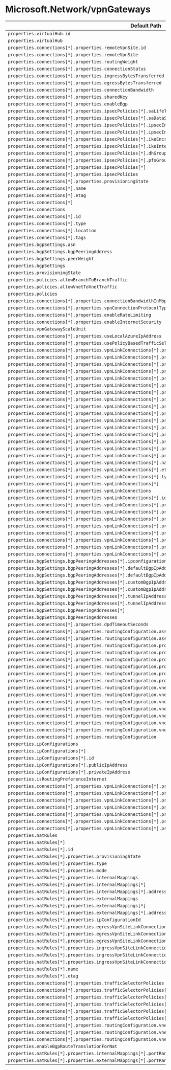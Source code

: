 # Microsoft.Network/vpnGateways

| Default Path | Alias |
|---|---|
| `properties.virtualHub.id` | `Microsoft.Network/vpnGateways/virtualHub.id` |
| `properties.virtualHub` | `Microsoft.Network/vpnGateways/virtualHub` |
| `properties.connections[*].properties.remoteVpnSite.id` | `Microsoft.Network/vpnGateways/connections[*].remoteVpnSite.id` |
| `properties.connections[*].properties.remoteVpnSite` | `Microsoft.Network/vpnGateways/connections[*].remoteVpnSite` |
| `properties.connections[*].properties.routingWeight` | `Microsoft.Network/vpnGateways/connections[*].routingWeight` |
| `properties.connections[*].properties.connectionStatus` | `Microsoft.Network/vpnGateways/connections[*].connectionStatus` |
| `properties.connections[*].properties.ingressBytesTransferred` | `Microsoft.Network/vpnGateways/connections[*].ingressBytesTransferred` |
| `properties.connections[*].properties.egressBytesTransferred` | `Microsoft.Network/vpnGateways/connections[*].egressBytesTransferred` |
| `properties.connections[*].properties.connectionBandwidth` | `Microsoft.Network/vpnGateways/connections[*].connectionBandwidth` |
| `properties.connections[*].properties.sharedKey` | `Microsoft.Network/vpnGateways/connections[*].sharedKey` |
| `properties.connections[*].properties.enableBgp` | `Microsoft.Network/vpnGateways/connections[*].enableBgp` |
| `properties.connections[*].properties.ipsecPolicies[*].saLifeTimeSeconds` | `Microsoft.Network/vpnGateways/connections[*].ipsecPolicies[*].saLifeTimeSeconds` |
| `properties.connections[*].properties.ipsecPolicies[*].saDataSizeKilobytes` | `Microsoft.Network/vpnGateways/connections[*].ipsecPolicies[*].saDataSizeKilobytes` |
| `properties.connections[*].properties.ipsecPolicies[*].ipsecEncryption` | `Microsoft.Network/vpnGateways/connections[*].ipsecPolicies[*].ipsecEncryption` |
| `properties.connections[*].properties.ipsecPolicies[*].ipsecIntegrity` | `Microsoft.Network/vpnGateways/connections[*].ipsecPolicies[*].ipsecIntegrity` |
| `properties.connections[*].properties.ipsecPolicies[*].ikeEncryption` | `Microsoft.Network/vpnGateways/connections[*].ipsecPolicies[*].ikeEncryption` |
| `properties.connections[*].properties.ipsecPolicies[*].ikeIntegrity` | `Microsoft.Network/vpnGateways/connections[*].ipsecPolicies[*].ikeIntegrity` |
| `properties.connections[*].properties.ipsecPolicies[*].dhGroup` | `Microsoft.Network/vpnGateways/connections[*].ipsecPolicies[*].dhGroup` |
| `properties.connections[*].properties.ipsecPolicies[*].pfsGroup` | `Microsoft.Network/vpnGateways/connections[*].ipsecPolicies[*].pfsGroup` |
| `properties.connections[*].properties.ipsecPolicies[*]` | `Microsoft.Network/vpnGateways/connections[*].ipsecPolicies[*]` |
| `properties.connections[*].properties.ipsecPolicies` | `Microsoft.Network/vpnGateways/connections[*].ipsecPolicies` |
| `properties.connections[*].properties.provisioningState` | `Microsoft.Network/vpnGateways/connections[*].provisioningState` |
| `properties.connections[*].name` | `Microsoft.Network/vpnGateways/connections[*].name` |
| `properties.connections[*].etag` | `Microsoft.Network/vpnGateways/connections[*].etag` |
| `properties.connections[*]` | `Microsoft.Network/vpnGateways/connections[*]` |
| `properties.connections` | `Microsoft.Network/vpnGateways/connections` |
| `properties.connections[*].id` | `Microsoft.Network/vpnGateways/connections[*].id` |
| `properties.connections[*].type` | `Microsoft.Network/vpnGateways/connections[*].type` |
| `properties.connections[*].location` | `Microsoft.Network/vpnGateways/connections[*].location` |
| `properties.connections[*].tags` | `Microsoft.Network/vpnGateways/connections[*].tags` |
| `properties.bgpSettings.asn` | `Microsoft.Network/vpnGateways/bgpSettings.asn` |
| `properties.bgpSettings.bgpPeeringAddress` | `Microsoft.Network/vpnGateways/bgpSettings.bgpPeeringAddress` |
| `properties.bgpSettings.peerWeight` | `Microsoft.Network/vpnGateways/bgpSettings.peerWeight` |
| `properties.bgpSettings` | `Microsoft.Network/vpnGateways/bgpSettings` |
| `properties.provisioningState` | `Microsoft.Network/vpnGateways/provisioningState` |
| `properties.policies.allowBranchToBranchTraffic` | `Microsoft.Network/vpnGateways/policies.allowBranchToBranchTraffic` |
| `properties.policies.allowVnetToVnetTraffic` | `Microsoft.Network/vpnGateways/policies.allowVnetToVnetTraffic` |
| `properties.policies` | `Microsoft.Network/vpnGateways/policies` |
| `properties.connections[*].properties.connectionBandwidthInMbps` | `Microsoft.Network/vpnGateways/connections[*].connectionBandwidthInMbps` |
| `properties.connections[*].properties.vpnConnectionProtocolType` | `Microsoft.Network/vpnGateways/connections[*].vpnConnectionProtocolType` |
| `properties.connections[*].properties.enableRateLimiting` | `Microsoft.Network/vpnGateways/connections[*].enableRateLimiting` |
| `properties.connections[*].properties.enableInternetSecurity` | `Microsoft.Network/vpnGateways/connections[*].enableInternetSecurity` |
| `properties.vpnGatewayScaleUnit` | `Microsoft.Network/vpnGateways/vpnGatewayScaleUnit` |
| `properties.connections[*].properties.useLocalAzureIpAddress` | `Microsoft.Network/vpnGateways/connections[*].useLocalAzureIpAddress` |
| `properties.connections[*].properties.usePolicyBasedTrafficSelectors` | `Microsoft.Network/vpnGateways/connections[*].usePolicyBasedTrafficSelectors` |
| `properties.connections[*].properties.vpnLinkConnections[*].properties.vpnSiteLink.id` | `Microsoft.Network/vpnGateways/connections[*].vpnLinkConnections[*].vpnSiteLink.id` |
| `properties.connections[*].properties.vpnLinkConnections[*].properties.vpnSiteLink` | `Microsoft.Network/vpnGateways/connections[*].vpnLinkConnections[*].vpnSiteLink` |
| `properties.connections[*].properties.vpnLinkConnections[*].properties.routingWeight` | `Microsoft.Network/vpnGateways/connections[*].vpnLinkConnections[*].routingWeight` |
| `properties.connections[*].properties.vpnLinkConnections[*].properties.connectionStatus` | `Microsoft.Network/vpnGateways/connections[*].vpnLinkConnections[*].connectionStatus` |
| `properties.connections[*].properties.vpnLinkConnections[*].properties.vpnConnectionProtocolType` | `Microsoft.Network/vpnGateways/connections[*].vpnLinkConnections[*].vpnConnectionProtocolType` |
| `properties.connections[*].properties.vpnLinkConnections[*].properties.ingressBytesTransferred` | `Microsoft.Network/vpnGateways/connections[*].vpnLinkConnections[*].ingressBytesTransferred` |
| `properties.connections[*].properties.vpnLinkConnections[*].properties.egressBytesTransferred` | `Microsoft.Network/vpnGateways/connections[*].vpnLinkConnections[*].egressBytesTransferred` |
| `properties.connections[*].properties.vpnLinkConnections[*].properties.connectionBandwidth` | `Microsoft.Network/vpnGateways/connections[*].vpnLinkConnections[*].connectionBandwidth` |
| `properties.connections[*].properties.vpnLinkConnections[*].properties.sharedKey` | `Microsoft.Network/vpnGateways/connections[*].vpnLinkConnections[*].sharedKey` |
| `properties.connections[*].properties.vpnLinkConnections[*].properties.enableBgp` | `Microsoft.Network/vpnGateways/connections[*].vpnLinkConnections[*].enableBgp` |
| `properties.connections[*].properties.vpnLinkConnections[*].properties.usePolicyBasedTrafficSelectors` | `Microsoft.Network/vpnGateways/connections[*].vpnLinkConnections[*].usePolicyBasedTrafficSelectors` |
| `properties.connections[*].properties.vpnLinkConnections[*].properties.ipsecPolicies[*]` | `Microsoft.Network/vpnGateways/connections[*].vpnLinkConnections[*].ipsecPolicies[*]` |
| `properties.connections[*].properties.vpnLinkConnections[*].properties.ipsecPolicies` | `Microsoft.Network/vpnGateways/connections[*].vpnLinkConnections[*].ipsecPolicies` |
| `properties.connections[*].properties.vpnLinkConnections[*].properties.enableRateLimiting` | `Microsoft.Network/vpnGateways/connections[*].vpnLinkConnections[*].enableRateLimiting` |
| `properties.connections[*].properties.vpnLinkConnections[*].properties.useLocalAzureIpAddress` | `Microsoft.Network/vpnGateways/connections[*].vpnLinkConnections[*].useLocalAzureIpAddress` |
| `properties.connections[*].properties.vpnLinkConnections[*].properties.provisioningState` | `Microsoft.Network/vpnGateways/connections[*].vpnLinkConnections[*].provisioningState` |
| `properties.connections[*].properties.vpnLinkConnections[*].name` | `Microsoft.Network/vpnGateways/connections[*].vpnLinkConnections[*].name` |
| `properties.connections[*].properties.vpnLinkConnections[*].etag` | `Microsoft.Network/vpnGateways/connections[*].vpnLinkConnections[*].etag` |
| `properties.connections[*].properties.vpnLinkConnections[*].type` | `Microsoft.Network/vpnGateways/connections[*].vpnLinkConnections[*].type` |
| `properties.connections[*].properties.vpnLinkConnections[*]` | `Microsoft.Network/vpnGateways/connections[*].vpnLinkConnections[*]` |
| `properties.connections[*].properties.vpnLinkConnections` | `Microsoft.Network/vpnGateways/connections[*].vpnLinkConnections` |
| `properties.connections[*].properties.vpnLinkConnections[*].id` | `Microsoft.Network/vpnGateways/connections[*].vpnLinkConnections[*].id` |
| `properties.connections[*].properties.vpnLinkConnections[*].properties.ipsecPolicies[*].saLifeTimeSeconds` | `Microsoft.Network/vpnGateways/connections[*].vpnLinkConnections[*].ipsecPolicies[*].saLifeTimeSeconds` |
| `properties.connections[*].properties.vpnLinkConnections[*].properties.ipsecPolicies[*].saDataSizeKilobytes` | `Microsoft.Network/vpnGateways/connections[*].vpnLinkConnections[*].ipsecPolicies[*].saDataSizeKilobytes` |
| `properties.connections[*].properties.vpnLinkConnections[*].properties.ipsecPolicies[*].ipsecEncryption` | `Microsoft.Network/vpnGateways/connections[*].vpnLinkConnections[*].ipsecPolicies[*].ipsecEncryption` |
| `properties.connections[*].properties.vpnLinkConnections[*].properties.ipsecPolicies[*].ipsecIntegrity` | `Microsoft.Network/vpnGateways/connections[*].vpnLinkConnections[*].ipsecPolicies[*].ipsecIntegrity` |
| `properties.connections[*].properties.vpnLinkConnections[*].properties.ipsecPolicies[*].ikeEncryption` | `Microsoft.Network/vpnGateways/connections[*].vpnLinkConnections[*].ipsecPolicies[*].ikeEncryption` |
| `properties.connections[*].properties.vpnLinkConnections[*].properties.ipsecPolicies[*].ikeIntegrity` | `Microsoft.Network/vpnGateways/connections[*].vpnLinkConnections[*].ipsecPolicies[*].ikeIntegrity` |
| `properties.connections[*].properties.vpnLinkConnections[*].properties.ipsecPolicies[*].dhGroup` | `Microsoft.Network/vpnGateways/connections[*].vpnLinkConnections[*].ipsecPolicies[*].dhGroup` |
| `properties.connections[*].properties.vpnLinkConnections[*].properties.ipsecPolicies[*].pfsGroup` | `Microsoft.Network/vpnGateways/connections[*].vpnLinkConnections[*].ipsecPolicies[*].pfsGroup` |
| `properties.bgpSettings.bgpPeeringAddresses[*].ipconfigurationId` | `Microsoft.Network/vpnGateways/bgpSettings.bgpPeeringAddresses[*].ipconfigurationId` |
| `properties.bgpSettings.bgpPeeringAddresses[*].defaultBgpIpAddresses[*]` | `Microsoft.Network/vpnGateways/bgpSettings.bgpPeeringAddresses[*].defaultBgpIpAddresses[*]` |
| `properties.bgpSettings.bgpPeeringAddresses[*].defaultBgpIpAddresses` | `Microsoft.Network/vpnGateways/bgpSettings.bgpPeeringAddresses[*].defaultBgpIpAddresses` |
| `properties.bgpSettings.bgpPeeringAddresses[*].customBgpIpAddresses[*]` | `Microsoft.Network/vpnGateways/bgpSettings.bgpPeeringAddresses[*].customBgpIpAddresses[*]` |
| `properties.bgpSettings.bgpPeeringAddresses[*].customBgpIpAddresses` | `Microsoft.Network/vpnGateways/bgpSettings.bgpPeeringAddresses[*].customBgpIpAddresses` |
| `properties.bgpSettings.bgpPeeringAddresses[*].tunnelIpAddresses[*]` | `Microsoft.Network/vpnGateways/bgpSettings.bgpPeeringAddresses[*].tunnelIpAddresses[*]` |
| `properties.bgpSettings.bgpPeeringAddresses[*].tunnelIpAddresses` | `Microsoft.Network/vpnGateways/bgpSettings.bgpPeeringAddresses[*].tunnelIpAddresses` |
| `properties.bgpSettings.bgpPeeringAddresses[*]` | `Microsoft.Network/vpnGateways/bgpSettings.bgpPeeringAddresses[*]` |
| `properties.bgpSettings.bgpPeeringAddresses` | `Microsoft.Network/vpnGateways/bgpSettings.bgpPeeringAddresses` |
| `properties.connections[*].properties.dpdTimeoutSeconds` | `Microsoft.Network/vpnGateways/connections[*].dpdTimeoutSeconds` |
| `properties.connections[*].properties.routingConfiguration.associatedRouteTable.id` | `Microsoft.Network/vpnGateways/connections[*].routingConfiguration.associatedRouteTable.id` |
| `properties.connections[*].properties.routingConfiguration.associatedRouteTable` | `Microsoft.Network/vpnGateways/connections[*].routingConfiguration.associatedRouteTable` |
| `properties.connections[*].properties.routingConfiguration.propagatedRouteTables.labels[*]` | `Microsoft.Network/vpnGateways/connections[*].routingConfiguration.propagatedRouteTables.labels[*]` |
| `properties.connections[*].properties.routingConfiguration.propagatedRouteTables.labels` | `Microsoft.Network/vpnGateways/connections[*].routingConfiguration.propagatedRouteTables.labels` |
| `properties.connections[*].properties.routingConfiguration.propagatedRouteTables.ids[*].id` | `Microsoft.Network/vpnGateways/connections[*].routingConfiguration.propagatedRouteTables.ids[*].id` |
| `properties.connections[*].properties.routingConfiguration.propagatedRouteTables.ids[*]` | `Microsoft.Network/vpnGateways/connections[*].routingConfiguration.propagatedRouteTables.ids[*]` |
| `properties.connections[*].properties.routingConfiguration.propagatedRouteTables.ids` | `Microsoft.Network/vpnGateways/connections[*].routingConfiguration.propagatedRouteTables.ids` |
| `properties.connections[*].properties.routingConfiguration.propagatedRouteTables` | `Microsoft.Network/vpnGateways/connections[*].routingConfiguration.propagatedRouteTables` |
| `properties.connections[*].properties.routingConfiguration.vnetRoutes.staticRoutes[*].name` | `Microsoft.Network/vpnGateways/connections[*].routingConfiguration.vnetRoutes.staticRoutes[*].name` |
| `properties.connections[*].properties.routingConfiguration.vnetRoutes.staticRoutes[*].addressPrefixes[*]` | `Microsoft.Network/vpnGateways/connections[*].routingConfiguration.vnetRoutes.staticRoutes[*].addressPrefixes[*]` |
| `properties.connections[*].properties.routingConfiguration.vnetRoutes.staticRoutes[*].addressPrefixes` | `Microsoft.Network/vpnGateways/connections[*].routingConfiguration.vnetRoutes.staticRoutes[*].addressPrefixes` |
| `properties.connections[*].properties.routingConfiguration.vnetRoutes.staticRoutes[*].nextHopIpAddress` | `Microsoft.Network/vpnGateways/connections[*].routingConfiguration.vnetRoutes.staticRoutes[*].nextHopIpAddress` |
| `properties.connections[*].properties.routingConfiguration.vnetRoutes.staticRoutes[*]` | `Microsoft.Network/vpnGateways/connections[*].routingConfiguration.vnetRoutes.staticRoutes[*]` |
| `properties.connections[*].properties.routingConfiguration.vnetRoutes.staticRoutes` | `Microsoft.Network/vpnGateways/connections[*].routingConfiguration.vnetRoutes.staticRoutes` |
| `properties.connections[*].properties.routingConfiguration.vnetRoutes` | `Microsoft.Network/vpnGateways/connections[*].routingConfiguration.vnetRoutes` |
| `properties.connections[*].properties.routingConfiguration` | `Microsoft.Network/vpnGateways/connections[*].routingConfiguration` |
| `properties.ipConfigurations` | `Microsoft.Network/vpnGateways/ipConfigurations` |
| `properties.ipConfigurations[*]` | `Microsoft.Network/vpnGateways/ipConfigurations[*]` |
| `properties.ipConfigurations[*].id` | `Microsoft.Network/vpnGateways/ipConfigurations[*].id` |
| `properties.ipConfigurations[*].publicIpAddress` | `Microsoft.Network/vpnGateways/ipConfigurations[*].publicIpAddress` |
| `properties.ipConfigurations[*].privateIpAddress` | `Microsoft.Network/vpnGateways/ipConfigurations[*].privateIpAddress` |
| `properties.isRoutingPreferenceInternet` | `Microsoft.Network/vpnGateways/isRoutingPreferenceInternet` |
| `properties.connections[*].properties.vpnLinkConnections[*].properties.vpnLinkConnectionMode` | `Microsoft.Network/vpnGateways/connections[*].vpnLinkConnections[*].vpnLinkConnectionMode` |
| `properties.connections[*].properties.vpnLinkConnections[*].properties.ingressNatRules` | `Microsoft.Network/vpnGateways/connections[*].vpnLinkConnections[*].ingressNatRules` |
| `properties.connections[*].properties.vpnLinkConnections[*].properties.ingressNatRules[*]` | `Microsoft.Network/vpnGateways/connections[*].vpnLinkConnections[*].ingressNatRules[*]` |
| `properties.connections[*].properties.vpnLinkConnections[*].properties.ingressNatRules[*].id` | `Microsoft.Network/vpnGateways/connections[*].vpnLinkConnections[*].ingressNatRules[*].id` |
| `properties.connections[*].properties.vpnLinkConnections[*].properties.egressNatRules` | `Microsoft.Network/vpnGateways/connections[*].vpnLinkConnections[*].egressNatRules` |
| `properties.connections[*].properties.vpnLinkConnections[*].properties.egressNatRules[*]` | `Microsoft.Network/vpnGateways/connections[*].vpnLinkConnections[*].egressNatRules[*]` |
| `properties.connections[*].properties.vpnLinkConnections[*].properties.egressNatRules[*].id` | `Microsoft.Network/vpnGateways/connections[*].vpnLinkConnections[*].egressNatRules[*].id` |
| `properties.natRules` | `Microsoft.Network/vpnGateways/natRules` |
| `properties.natRules[*]` | `Microsoft.Network/vpnGateways/natRules[*]` |
| `properties.natRules[*].id` | `Microsoft.Network/vpnGateways/natRules[*].id` |
| `properties.natRules[*].properties.provisioningState` | `Microsoft.Network/vpnGateways/natRules[*].provisioningState` |
| `properties.natRules[*].properties.type` | `Microsoft.Network/vpnGateways/natRules[*].type` |
| `properties.natRules[*].properties.mode` | `Microsoft.Network/vpnGateways/natRules[*].mode` |
| `properties.natRules[*].properties.internalMappings` | `Microsoft.Network/vpnGateways/natRules[*].internalMappings` |
| `properties.natRules[*].properties.internalMappings[*]` | `Microsoft.Network/vpnGateways/natRules[*].internalMappings[*]` |
| `properties.natRules[*].properties.internalMappings[*].addressSpace` | `Microsoft.Network/vpnGateways/natRules[*].internalMappings[*].addressSpace` |
| `properties.natRules[*].properties.externalMappings` | `Microsoft.Network/vpnGateways/natRules[*].externalMappings` |
| `properties.natRules[*].properties.externalMappings[*]` | `Microsoft.Network/vpnGateways/natRules[*].externalMappings[*]` |
| `properties.natRules[*].properties.externalMappings[*].addressSpace` | `Microsoft.Network/vpnGateways/natRules[*].externalMappings[*].addressSpace` |
| `properties.natRules[*].properties.ipConfigurationId` | `Microsoft.Network/vpnGateways/natRules[*].ipConfigurationId` |
| `properties.natRules[*].properties.egressVpnSiteLinkConnections` | `Microsoft.Network/vpnGateways/natRules[*].egressVpnSiteLinkConnections` |
| `properties.natRules[*].properties.egressVpnSiteLinkConnections[*]` | `Microsoft.Network/vpnGateways/natRules[*].egressVpnSiteLinkConnections[*]` |
| `properties.natRules[*].properties.egressVpnSiteLinkConnections[*].id` | `Microsoft.Network/vpnGateways/natRules[*].egressVpnSiteLinkConnections[*].id` |
| `properties.natRules[*].properties.ingressVpnSiteLinkConnections` | `Microsoft.Network/vpnGateways/natRules[*].ingressVpnSiteLinkConnections` |
| `properties.natRules[*].properties.ingressVpnSiteLinkConnections[*]` | `Microsoft.Network/vpnGateways/natRules[*].ingressVpnSiteLinkConnections[*]` |
| `properties.natRules[*].properties.ingressVpnSiteLinkConnections[*].id` | `Microsoft.Network/vpnGateways/natRules[*].ingressVpnSiteLinkConnections[*].id` |
| `properties.natRules[*].name` | `Microsoft.Network/vpnGateways/natRules[*].name` |
| `properties.natRules[*].etag` | `Microsoft.Network/vpnGateways/natRules[*].etag` |
| `properties.connections[*].properties.trafficSelectorPolicies` | `Microsoft.Network/vpnGateways/connections[*].trafficSelectorPolicies` |
| `properties.connections[*].properties.trafficSelectorPolicies[*]` | `Microsoft.Network/vpnGateways/connections[*].trafficSelectorPolicies[*]` |
| `properties.connections[*].properties.trafficSelectorPolicies[*].localAddressRanges` | `Microsoft.Network/vpnGateways/connections[*].trafficSelectorPolicies[*].localAddressRanges` |
| `properties.connections[*].properties.trafficSelectorPolicies[*].localAddressRanges[*]` | `Microsoft.Network/vpnGateways/connections[*].trafficSelectorPolicies[*].localAddressRanges[*]` |
| `properties.connections[*].properties.trafficSelectorPolicies[*].remoteAddressRanges` | `Microsoft.Network/vpnGateways/connections[*].trafficSelectorPolicies[*].remoteAddressRanges` |
| `properties.connections[*].properties.trafficSelectorPolicies[*].remoteAddressRanges[*]` | `Microsoft.Network/vpnGateways/connections[*].trafficSelectorPolicies[*].remoteAddressRanges[*]` |
| `properties.connections[*].properties.routingConfiguration.vnetRoutes.bgpConnections` | `Microsoft.Network/vpnGateways/connections[*].routingConfiguration.vnetRoutes.bgpConnections` |
| `properties.connections[*].properties.routingConfiguration.vnetRoutes.bgpConnections[*]` | `Microsoft.Network/vpnGateways/connections[*].routingConfiguration.vnetRoutes.bgpConnections[*]` |
| `properties.connections[*].properties.routingConfiguration.vnetRoutes.bgpConnections[*].id` | `Microsoft.Network/vpnGateways/connections[*].routingConfiguration.vnetRoutes.bgpConnections[*].id` |
| `properties.enableBgpRouteTranslationForNat` | `Microsoft.Network/vpnGateways/enableBgpRouteTranslationForNat` |
| `properties.natRules[*].properties.internalMappings[*].portRange` | `Microsoft.Network/vpnGateways/natRules[*].internalMappings[*].portRange` |
| `properties.natRules[*].properties.externalMappings[*].portRange` | `Microsoft.Network/vpnGateways/natRules[*].externalMappings[*].portRange` |

